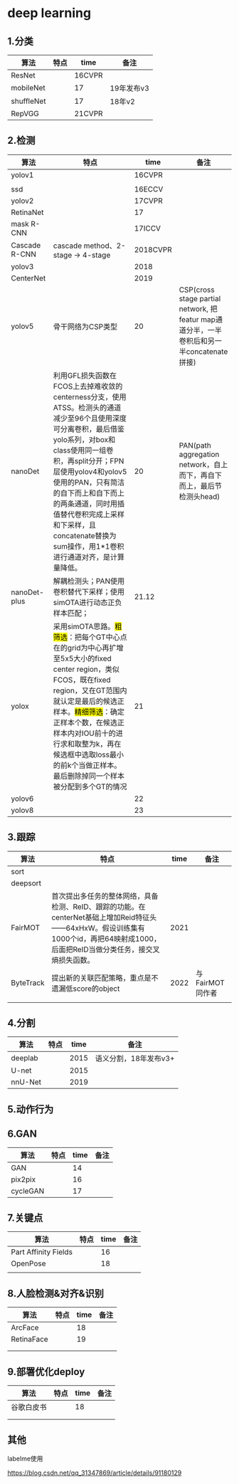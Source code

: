 # deep learning

## 1.分类

| 算法         | 特点  | time   | 备注      |
| ---------- | --- | ------ | ------- |
| ResNet     |     | 16CVPR |         |
| mobileNet  |     | 17     | 19年发布v3 |
| shuffleNet |     | 17     | 18年v2   |
| RepVGG     |     | 21CVPR |         |



## 2.检测

| 算法            | 特点                                                                                                                                                                                                                  | time     | 备注                                                                       |
| ------------- | ------------------------------------------------------------------------------------------------------------------------------------------------------------------------------------------------------------------- | -------- | ------------------------------------------------------------------------ |
| yolov1        |                                                                                                                                                                                                                     | 16CVPR   |                                                                          |
|               |                                                                                                                                                                                                                     |          |                                                                          |
| ssd           |                                                                                                                                                                                                                     | 16ECCV   |                                                                          |
| yolov2        |                                                                                                                                                                                                                     | 17CVPR   |                                                                          |
| RetinaNet     |                                                                                                                                                                                                                     | 17       |                                                                          |
| mask R-CNN    |                                                                                                                                                                                                                     | 17ICCV   |                                                                          |
| Cascade R-CNN | cascade method、2-stage -> 4-stage                                                                                                                                                                                   | 2018CVPR |                                                                          |
| yolov3        |                                                                                                                                                                                                                     | 2018     |                                                                          |
| CenterNet     |                                                                                                                                                                                                                     | 2019     |                                                                          |
| yolov5        | 骨干网络为CSP类型                                                                                                                                                                                                          | 20       | CSP(cross stage partial network, 把featur map通道分半，一半卷积后和另一半concatenate拼接) |
| nanoDet       | 利用GFL损失函数在FCOS上去掉难收敛的centerness分支，使用ATSS。检测头的通道减少至96个且使用深度可分离卷积，最后借鉴yolo系列，对box和class使用同一组卷积，再split分开；FPN层使用yolov4和yolov5使用的PAN，只有简洁的自下而上和自下而上的两条通道，同时用插值替代卷积完成上采样和下采样，且concatenate替换为sum操作，用1*1卷积进行通道对齐，是计算量降低。    | 20       | PAN(path aggregation network，自上而下，再自下而上，最后节检测头head)                      |
| nanoDet-plus  | 解耦检测头；PAN使用卷积替代下采样；使用simOTA进行动态正负样本匹配；                                                                                                                                                                              | 21.12    |                                                                          |
| yolox         | 采用simOTA思路。<mark>粗筛选</mark>：把每个GT中心点在的grid为中心再扩增至5x5大小的fixed center region，类似FCOS，既在fixed region，又在GT范围内就认定是最后的候选正样本。<mark>精细筛选</mark>：确定正样本个数，在候选正样本内对IOU前十的进行求和取整为k，再在候选框中选取loss最小的前k个当做正样本。最后删除掉同一个样本被分配到多个GT的情况 | 21       |                                                                          |
| yolov6        |                                                                                                                                                                                                                     | 22       |                                                                          |
| yolov8        |                                                                                                                                                                                                                     | 23       |                                                                          |

## 3.跟踪

| 算法        | 特点                                                                                                            | time | 备注          |
| --------- | ------------------------------------------------------------------------------------------------------------- | ---- | ----------- |
| sort      |                                                                                                               |      |             |
| deepsort  |                                                                                                               |      |             |
| FairMOT   | 首次提出多任务的整体网络，具备检测、ReID、跟踪的功能。在centerNet基础上增加Reid特征头——64xHxW。假设训练集有1000个id，再把64映射成1000，后面把ReID当做分类任务，接交叉熵损失函数。 | 2021 |             |
| ByteTrack | 提出新的关联匹配策略，重点是不遗漏低score的object                                                                                | 2022 | 与FairMOT同作者 |
|           |                                                                                                               |      |             |

## 4.分割

| 算法      | 特点  | time | 备注            |
| ------- | --- | ---- | ------------- |
| deeplab |     | 2015 | 语义分割，18年发布v3+ |
| U-net   |     | 2015 |               |
| nnU-Net |     | 2019 |               |

## 5.动作行为

## 6.GAN

| 算法       | 特点  | time | 备注  |
| -------- | --- | ---- | --- |
| GAN      |     | 14   |     |
| pix2pix  |     | 16   |     |
| cycleGAN |     | 17   |     |

## 7.关键点

| 算法                   | 特点  | time | 备注  |
| -------------------- | --- | ---- | --- |
| Part Affinity Fields |     | 16   |     |
| OpenPose             |     | 18   |     |
|                      |     |      |     |

## 8.人脸检测&对齐&识别

| 算法         | 特点  | time | 备注  |
| ---------- | --- | ---- | --- |
| ArcFace    |     | 18   |     |
| RetinaFace |     | 19   |     |
|            |     |      |     |
|            |     |      |     |

## 9.部署优化deploy

| 算法    | 特点  | time | 备注  |
| ----- | --- | ---- | --- |
| 谷歌白皮书 |     | 18   |     |
|       |     |      |     |
|       |     |      |     |



## 其他

labelme使用

https://blog.csdn.net/qq_31347869/article/details/91180129
